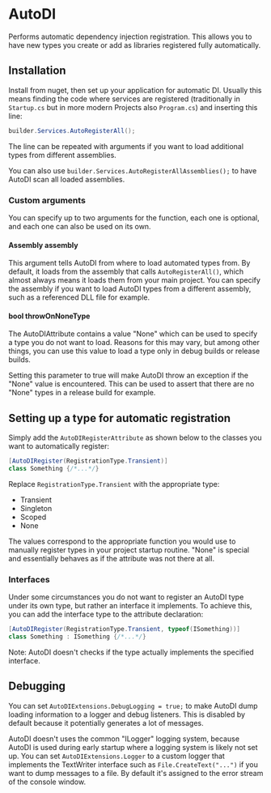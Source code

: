 # AutoDI

Performs automatic dependency injection registration.
This allows you to have new types you create or add as libraries registered fully automatically.

## Installation

Install from nuget, then set up your application for automatic DI.
Usually this means finding the code where services are registered
(traditionally in `Startup.cs` but in more modern Projects also `Program.cs`)
and inserting this line:

```C#
builder.Services.AutoRegisterAll();
```

The line can be repeated with arguments
if you want to load additional types from different assemblies.

You can also use `builder.Services.AutoRegisterAllAssemblies();`
to have AutoDI scan all loaded assemblies.

### Custom arguments

You can specify up to two arguments for the function,
each one is optional, and each one can also be used on its own.

#### Assembly assembly

This argument tells AutoDI from where to load automated types from.
By default, it loads from the assembly that calls `AutoRegisterAll()`,
which almost always means it loads them from your main project.
You can specify the assembly if you want to load AutoDI types from a different assembly,
such as a referenced DLL file for example.

#### bool throwOnNoneType

The AutoDIAttribute contains a value "None" which can be used to specify a type you do not want to load.
Reasons for this may vary, but among other things,
you can use this value to load a type only in debug builds or release builds.

Setting this parameter to true will make AutoDI throw an exception if the "None" value is encountered.
This can be used to assert that there are no "None" types in a release build for example.

## Setting up a type for automatic registration

Simply add the `AutoDIRegisterAttribute` as shown below to the classes you want to automatically register:

```C#
[AutoDIRegister(RegistrationType.Transient)]
class Something {/*...*/}
```

Replace `RegistrationType.Transient` with the appropriate type:

- Transient
- Singleton
- Scoped
- None

The values correspond to the appropriate function you would use to manually register types in your project startup routine.
"None" is special and essentially behaves as if the attribute was not there at all.

### Interfaces

Under some circumstances you do not want to register an AutoDI type under its own type,
but rather an interface it implements.
To achieve this, you can add the interface type to the attribute declaration:

```C#
[AutoDIRegister(RegistrationType.Transient, typeof(ISomething))]
class Something : ISomething {/*...*/}
```

Note: AutoDI doesn't checks if the type actually implements the specified interface.

## Debugging

You can set `AutoDIExtensions.DebugLogging = true;` to make AutoDI dump loading information to a logger and debug listeners.
This is disabled by default because it potentially generates a lot of messages.

AutoDI doesn't uses the common "ILogger" logging system,
because AutoDI is used during early startup where a logging system is likely not set up.
You can set `AutoDIExtensions.Logger` to a custom logger that implements the TextWriter interface
such as `File.CreateText("...")` if you want to dump messages to a file.
By default it's assigned to the error stream of the console window.
